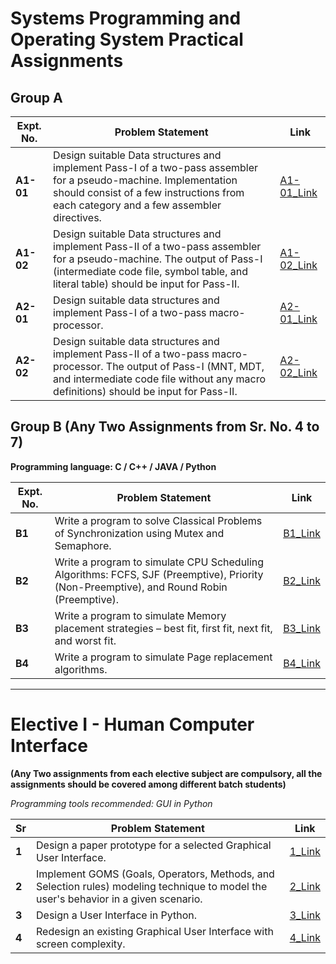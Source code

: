 # Systems Programming and Operating System Practical Assignments

## Group A

| Expt. No. | Problem Statement | Link |
|-----------|--------------------|------|
| **A1-01** | Design suitable Data structures and implement Pass-I of a two-pass assembler for a pseudo-machine. Implementation should consist of a few instructions from each category and a few assembler directives. | [A1-01_Link]("https://github.com/nirz306/Pict_Lab/blob/main/TE/Sem1/LP/1_passOne.cpp") |
| **A1-02** | Design suitable Data structures and implement Pass-II of a two-pass assembler for a pseudo-machine. The output of Pass-I (intermediate code file, symbol table, and literal table) should be input for Pass-II. | [A1-02_Link](#) |
| **A2-01** | Design suitable data structures and implement Pass-I of a two-pass macro-processor. | [A2-01_Link](#) |
| **A2-02** | Design suitable data structures and implement Pass-II of a two-pass macro-processor. The output of Pass-I (MNT, MDT, and intermediate code file without any macro definitions) should be input for Pass-II. | [A2-02_Link](#) |

## Group B (Any Two Assignments from Sr. No. 4 to 7)
**Programming language: C / C++ / JAVA / Python**

| Expt. No. | Problem Statement | Link |
|-----------|--------------------|------|
| **B1** | Write a program to solve Classical Problems of Synchronization using Mutex and Semaphore. | [B1_Link](#) |
| **B2** | Write a program to simulate CPU Scheduling Algorithms: FCFS, SJF (Preemptive), Priority (Non-Preemptive), and Round Robin (Preemptive). | [B2_Link](#) |
| **B3** | Write a program to simulate Memory placement strategies – best fit, first fit, next fit, and worst fit. | [B3_Link](#) |
| **B4** | Write a program to simulate Page replacement algorithms. | [B4_Link](#) |

---

# Elective I - Human Computer Interface

**(Any Two assignments from each elective subject are compulsory, all the assignments should be covered among different batch students)**

*Programming tools recommended: GUI in Python*

| Sr | Problem Statement | Link |
|----|--------------------|------|
| **1** | Design a paper prototype for a selected Graphical User Interface. | [1_Link](#) |
| **2** | Implement GOMS (Goals, Operators, Methods, and Selection rules) modeling technique to model the user's behavior in a given scenario. | [2_Link](#) |
| **3** | Design a User Interface in Python. | [3_Link](#) |
| **4** | Redesign an existing Graphical User Interface with screen complexity. | [4_Link](#) |
